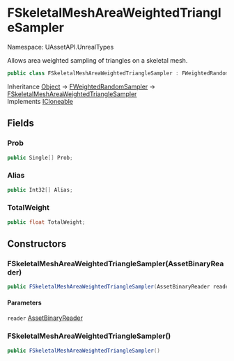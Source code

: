 # FSkeletalMeshAreaWeightedTriangleSampler

Namespace: UAssetAPI.UnrealTypes

Allows area weighted sampling of triangles on a skeletal mesh.

```csharp
public class FSkeletalMeshAreaWeightedTriangleSampler : FWeightedRandomSampler, System.ICloneable
```

Inheritance [Object](https://docs.microsoft.com/en-us/dotnet/api/system.object) → [FWeightedRandomSampler](./uassetapi.unrealtypes.fweightedrandomsampler.md) → [FSkeletalMeshAreaWeightedTriangleSampler](./uassetapi.unrealtypes.fskeletalmeshareaweightedtrianglesampler.md)<br>
Implements [ICloneable](https://docs.microsoft.com/en-us/dotnet/api/system.icloneable)

## Fields

### **Prob**

```csharp
public Single[] Prob;
```

### **Alias**

```csharp
public Int32[] Alias;
```

### **TotalWeight**

```csharp
public float TotalWeight;
```

## Constructors

### **FSkeletalMeshAreaWeightedTriangleSampler(AssetBinaryReader)**

```csharp
public FSkeletalMeshAreaWeightedTriangleSampler(AssetBinaryReader reader)
```

#### Parameters

`reader` [AssetBinaryReader](./uassetapi.assetbinaryreader.md)<br>

### **FSkeletalMeshAreaWeightedTriangleSampler()**

```csharp
public FSkeletalMeshAreaWeightedTriangleSampler()
```
